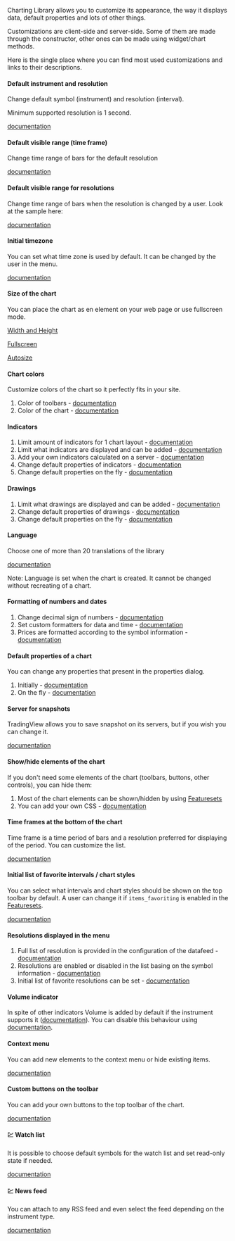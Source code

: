 Charting Library allows you to customize its appearance, the way it displays data, default properties and lots of other things.

Customizations are client-side and server-side. Some of them are made through the constructor, other ones can be made using widget/chart methods.

Here is the single place where you can find most used customizations and links to their descriptions.

#### Default instrument and resolution

Change default symbol (instrument) and resolution (interval).

Minimum supported resolution is 1 second.

[documentation](Widget-Constructor.md#symbol-interval)

#### Default visible range (time frame)

Change time range of bars for the default resolution

[documentation](Widget-Constructor.md#timeframe)

#### Default visible range for resolutions

Change time range of bars when the resolution is changed by a user. Look at the sample here:

[documentation](Chart-Methods.md#onintervalchanged)

#### Initial timezone

You can set what time zone is used by default. It can be changed by the user in the menu.

[documentation](Widget-Constructor.md#timezone)

#### Size of the chart

You can place the chart as en element on your web page or use fullscreen mode.

[Width and Height](Widget-Constructor.md#width-height)

[Fullscreen](Widget-Constructor.md#fullscreen)

[Autosize](Widget-Constructor.md#autosize)

#### Chart colors

Customize colors of the chart so it perfectly fits in your site.

1. Color of toolbars - [documentation](Widget-Constructor.md#toolbar_bg)
1. Color of the chart - [documentation](Widget-Constructor.md#overrides)

#### Indicators

1. Limit amount of indicators for 1 chart layout - [documentation](Widget-Constructor.md#study_count_limit)
1. Limit what indicators are displayed and can be added - [documentation](Widget-Constructor.md#studies_access)
1. Add your own indicators calculated on a server - [documentation](Creating-Custom-Studies.md)
1. Change default properties of indicators - [documentation](Widget-Constructor.md#studies_overrides)
1. Change default properties on the fly - [documentation](Widget-Methods.md#applystudiesoverridesoverrides)

#### Drawings

1. Limit what drawings are displayed and can be added - [documentation](Widget-Constructor.md#drawings_access)
1. Change default properties of drawings - [documentation](Widget-Constructor.md#overrides)
1. Change default properties on the fly - [documentation](Widget-Methods.md#applyoverridesoverrides)

#### Language

Choose one of more than 20 translations of the library

[documentation](Widget-Constructor.md#locale)

Note: Language is set when the chart is created. It cannot be changed without recreating of a chart.

#### Formatting of numbers and dates

1. Change decimal sign of numbers - [documentation](Widget-Constructor.md#numeric_formatting)
1. Set custom formatters for data and time - [documentation](Widget-Constructor.md#customformatters)
1. Prices are formatted according to the symbol information - [documentation](Symbology.md#minmov-pricescale-minmove2-fractional)

#### Default properties of a chart

You can change any properties that present in the properties dialog.

1. Initially - [documentation](Widget-Constructor.md#overrides)
1. On the fly - [documentation](Widget-Methods.md#applyoverridesoverrides)

#### Server for snapshots

TradingView allows you to save snapshot on its servers, but if you wish you can change it.

[documentation](Widget-Constructor.md#snapshot_url)

#### Show/hide elements of the chart

If you don't need some elements of the chart (toolbars, buttons, other controls), you can hide them:

1. Most of the chart elements can be shown/hidden by using [Featuresets](Featuresets.md)
1. You can add your own CSS - [documentation](Widget-Constructor.md#custom_css_url)

#### Time frames at the bottom of the chart

Time frame is a time period of bars and a resolution preferred for displaying of the period. You can customize the list.

[documentation](Widget-Constructor.md#time_frames)

#### Initial list of favorite intervals / chart styles

You can select what intervals and chart styles should be shown on the top toolbar by default. A user can change it if `items_favoriting` is enabled in the [Featuresets](Featuresets.md).

[documentation](Widget-Constructor.md#favorites)

#### Resolutions displayed in the menu

1. Full list of resolution is provided in the configuration of the datafeed - [documentation](JS-Api.md#supported_resolutions)
1. Resolutions are enabled or disabled in the list basing on the symbol information - [documentation](Symbology.md#supported_resolutions)
1. Initial list of favorite resolutions can be set - [documentation](Widget-Constructor.md#favorites)

#### Volume indicator

In spite of other indicators Volume is added by default if the instrument supports it ([documentation](Symbology.md#has_no_volume)).
You can disable this behaviour using [documentation](Featuresets.md).

#### Context menu

You can add new elements to the context menu or hide existing items.

[documentation](Widget-Methods.md#oncontextmenucallback)

#### Custom buttons on the toolbar

You can add your own buttons to the top toolbar of the chart.

[documentation](Widget-Methods.md#createbuttonoptions)

#### :chart: Watch list

It is possible to choose default symbols for the watch list and set read-only state if needed.

[documentation](Widget-Constructor.md#widgetbar)

#### :chart: News feed

You can attach to any RSS feed and even select the feed depending on the instrument type.

[documentation](Widget-Constructor.md#rss_news_feed)
